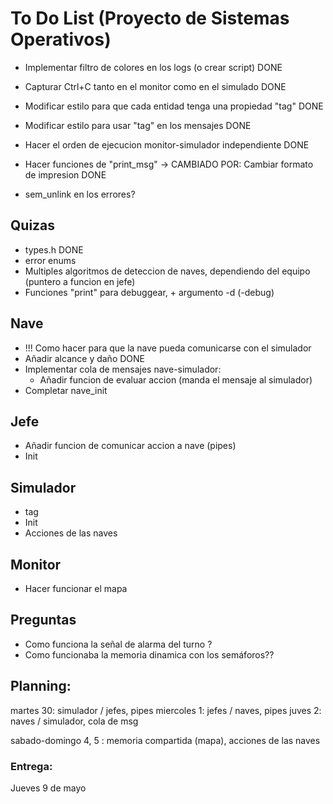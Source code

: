 # To Do List (Proyecto de Sistemas Operativos)
* Implementar filtro de colores en los logs (o crear script) DONE
* Capturar Ctrl+C tanto en el monitor como en el simulado DONE
* Modificar estilo para que cada entidad tenga una propiedad "tag" DONE
* Modificar estilo para usar "tag" en los mensajes DONE

* Hacer el orden de ejecucion monitor-simulador independiente DONE
* Hacer funciones de "print_msg" -> CAMBIADO POR: Cambiar formato de impresion DONE
* sem_unlink en los errores?


## Quizas
* types.h DONE
* error enums
* Multiples algoritmos de deteccion de naves, dependiendo del equipo (puntero a funcion en jefe)
* Funciones "print" para debuggear, + argumento -d (-debug)

## Nave
* !!! Como hacer para que la nave pueda comunicarse con el simulador
* Añadir alcance y daño DONE
* Implementar cola de mensajes nave-simulador: 
	* Añadir funcion de evaluar accion (manda el mensaje al simulador)
* Completar nave_init

## Jefe
* Añadir funcion de comunicar accion a nave (pipes)
* Init

## Simulador
* tag
* Init 
* Acciones de las naves

## Monitor
* Hacer funcionar el mapa

## Preguntas 
* Como funciona la señal de alarma del turno ?
* Como funcionaba la memoria dinamica con los semáforos??


## Planning: 
martes 30: simulador / jefes, pipes
miercoles 1: jefes / naves, pipes 
juves 2: naves / simulador, cola de msg

sabado-domingo 4, 5 : memoria compartida (mapa), acciones de las naves

### Entrega:
Jueves 9 de mayo